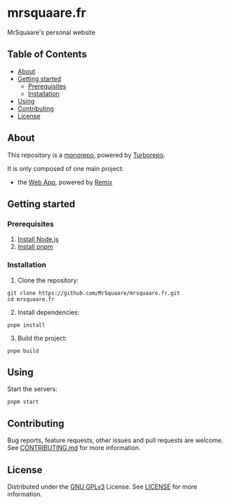 # mrsquaare.fr

MrSquaare's personal website

## Table of Contents

- [About](#about)
- [Getting started](#getting-started)
  - [Prerequisites](#prerequisites)
  - [Installation](#installation)
- [Using](#using)
- [Contributing](#contributing)
- [License](#license)

## About

This repository is a [monorepo](https://en.wikipedia.org/wiki/Monorepo), powered by [Turborepo](https://turborepo.org/).

It is only composed of one main project:

- the [Web App](apps/web), powered by [Remix](https://remix.run/)

## Getting started

### Prerequisites

1. [Install Node.js](https://nodejs.org/en/download/)
2. [Install pnpm](https://pnpm.io/installation)

### Installation

1. Clone the repository:

```shell script
git clone https://github.com/MrSquaare/mrsquaare.fr.git
cd mrsquaare.fr
```

2. Install dependencies:

```shell script
pnpm install
```

3. Build the project:

```shell script
pnpm build
```

## Using

Start the servers:

```shell script
pnpm start
```

## Contributing

Bug reports, feature requests, other issues and pull requests are welcome.
See [CONTRIBUTING.md](CONTRIBUTING.md) for more information.

## License

Distributed under the [GNU GPLv3](https://choosealicense.com/licenses/gpl-3.0/) License.
See [LICENSE](LICENSE) for more information.
